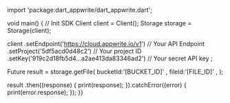 import 'package:dart_appwrite/dart_appwrite.dart';

void main() { // Init SDK
  Client client = Client();
  Storage storage = Storage(client);

  client
    .setEndpoint('https://cloud.appwrite.io/v1') // Your API Endpoint
    .setProject('5df5acd0d48c2') // Your project ID
    .setKey('919c2d18fb5d4...a2ae413da83346ad2') // Your secret API key
  ;

  Future result = storage.getFile(
    bucketId:'[BUCKET_ID]' ,
    fileId:'[FILE_ID]' ,
  );

  result
    .then((response) {
      print(response);
    }).catchError((error) {
      print(error.response);
  });
}}